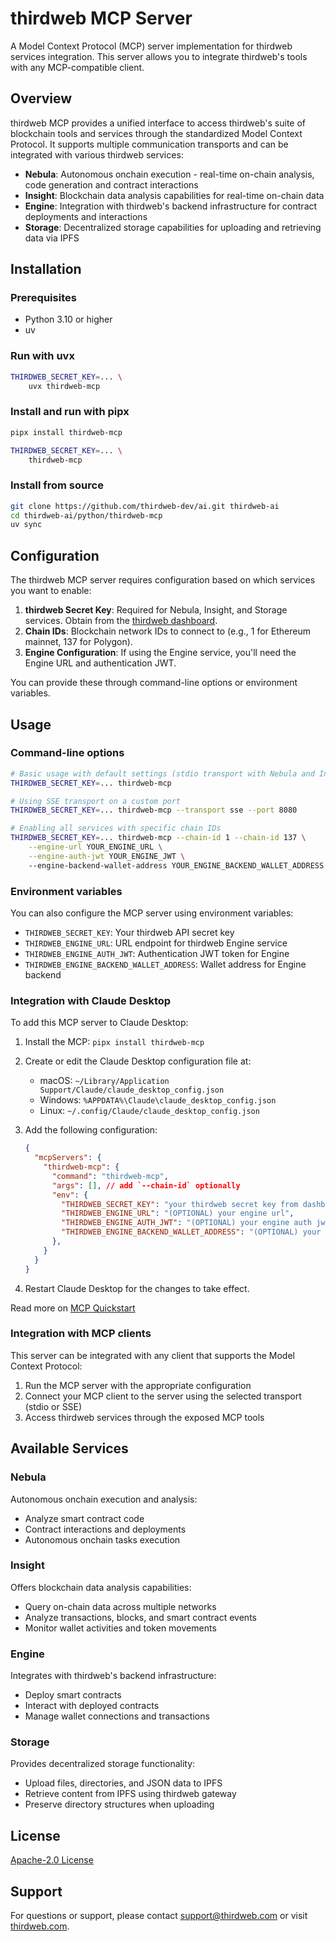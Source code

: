# thirdweb MCP Server

A Model Context Protocol (MCP) server implementation for thirdweb services integration. This server allows you to integrate thirdweb's tools with any MCP-compatible client.

## Overview

thirdweb MCP provides a unified interface to access thirdweb's suite of blockchain tools and services through the standardized Model Context Protocol. It supports multiple communication transports and can be integrated with various thirdweb services:

- **Nebula**: Autonomous onchain execution - real-time on-chain analysis, code generation and contract interactions
- **Insight**: Blockchain data analysis capabilities for real-time on-chain data
- **Engine**: Integration with thirdweb's backend infrastructure for contract deployments and interactions
- **Storage**: Decentralized storage capabilities for uploading and retrieving data via IPFS

## Installation

### Prerequisites

- Python 3.10 or higher
- uv

### Run with uvx
```bash
THIRDWEB_SECRET_KEY=... \
    uvx thirdweb-mcp
```

### Install and run with pipx

```bash
pipx install thirdweb-mcp

THIRDWEB_SECRET_KEY=... \
    thirdweb-mcp
```

### Install from source

```bash
git clone https://github.com/thirdweb-dev/ai.git thirdweb-ai
cd thirdweb-ai/python/thirdweb-mcp
uv sync
```

## Configuration

The thirdweb MCP server requires configuration based on which services you want to enable:

1. **thirdweb Secret Key**: Required for Nebula, Insight, and Storage services. Obtain from the [thirdweb dashboard](https://thirdweb.com/dashboard).
2. **Chain IDs**: Blockchain network IDs to connect to (e.g., 1 for Ethereum mainnet, 137 for Polygon).
3. **Engine Configuration**: If using the Engine service, you'll need the Engine URL and authentication JWT.

You can provide these through command-line options or environment variables.

## Usage

### Command-line options

```bash
# Basic usage with default settings (stdio transport with Nebula and Insight)
THIRDWEB_SECRET_KEY=... thirdweb-mcp 

# Using SSE transport on a custom port
THIRDWEB_SECRET_KEY=... thirdweb-mcp --transport sse --port 8080

# Enabling all services with specific chain IDs
THIRDWEB_SECRET_KEY=... thirdweb-mcp --chain-id 1 --chain-id 137 \
    --engine-url YOUR_ENGINE_URL \
    --engine-auth-jwt YOUR_ENGINE_JWT \ 
    --engine-backend-wallet-address YOUR_ENGINE_BACKEND_WALLET_ADDRESS
```

### Environment variables

You can also configure the MCP server using environment variables:

- `THIRDWEB_SECRET_KEY`: Your thirdweb API secret key
- `THIRDWEB_ENGINE_URL`: URL endpoint for thirdweb Engine service
- `THIRDWEB_ENGINE_AUTH_JWT`: Authentication JWT token for Engine
- `THIRDWEB_ENGINE_BACKEND_WALLET_ADDRESS`: Wallet address for Engine backend

### Integration with Claude Desktop
To add this MCP server to Claude Desktop:

1. Install the MCP: `pipx install thirdweb-mcp`

2. Create or edit the Claude Desktop configuration file at:
   - macOS: `~/Library/Application Support/Claude/claude_desktop_config.json`
   - Windows: `%APPDATA%\Claude\claude_desktop_config.json`
   - Linux: `~/.config/Claude/claude_desktop_config.json`

3. Add the following configuration:

   ```json
   {
     "mcpServers": {
       "thirdweb-mcp": {
         "command": "thirdweb-mcp",
         "args": [], // add `--chain-id` optionally
         "env": {
           "THIRDWEB_SECRET_KEY": "your thirdweb secret key from dashboard",
           "THIRDWEB_ENGINE_URL": "(OPTIONAL) your engine url",
           "THIRDWEB_ENGINE_AUTH_JWT": "(OPTIONAL) your engine auth jwt",
           "THIRDWEB_ENGINE_BACKEND_WALLET_ADDRESS": "(OPTIONAL) your engine backend wallet address",           
         },
       }
     }
   }
   ```

4. Restart Claude Desktop for the changes to take effect.

Read more on [MCP Quickstart](https://modelcontextprotocol.io/quickstart/user)

### Integration with MCP clients

This server can be integrated with any client that supports the Model Context Protocol:

1. Run the MCP server with the appropriate configuration
2. Connect your MCP client to the server using the selected transport (stdio or SSE)
3. Access thirdweb services through the exposed MCP tools

## Available Services

### Nebula

Autonomous onchain execution and analysis:
- Analyze smart contract code
- Contract interactions and deployments
- Autonomous onchain tasks execution

### Insight

Offers blockchain data analysis capabilities:
- Query on-chain data across multiple networks
- Analyze transactions, blocks, and smart contract events
- Monitor wallet activities and token movements

### Engine

Integrates with thirdweb's backend infrastructure:
- Deploy smart contracts
- Interact with deployed contracts
- Manage wallet connections and transactions

### Storage

Provides decentralized storage functionality:
- Upload files, directories, and JSON data to IPFS
- Retrieve content from IPFS using thirdweb gateway
- Preserve directory structures when uploading

## License

[Apache-2.0 License](LICENSE)

## Support

For questions or support, please contact [support@thirdweb.com](mailto:support@thirdweb.com) or visit [thirdweb.com](https://thirdweb.com).

